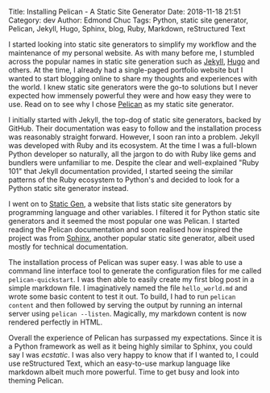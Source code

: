 Title: Installing Pelican - A Static Site Generator
Date: 2018-11-18 21:51
Category: dev
Author: Edmond Chuc
Tags: Python, static site generator, Pelican, Jekyll, Hugo, Sphinx, blog, Ruby, Markdown, reStructured Text

I started looking into static site generators to simplify my workflow and the maintenance of my personal website. As with many before me, I stumbled across the popular names in static site generation such as [Jekyll](https://jekyllrb.com/), [Hugo](https://gohugo.io/) and others. At the time, I already had a single-paged portfolio website but I wanted to start blogging online to share my thoughts and experiences with the world. I knew static site generators were the go-to solutions but I never expected how immensely powerful they were and how easy they were to use. Read on to see why I chose [Pelican](https://github.com/getpelican/pelican) as my static site generator.

I initially started with Jekyll, the top-dog of static site generators, backed by GitHub. Their documentation was easy to follow and the installation process was reasonably straight forward. However, I soon ran into a problem. Jekyll was developed with Ruby and its ecosystem. At the time I was a full-blown Python developer so naturally, all the jargon to do with Ruby like gems and bundlers were unfamiliar to me. Despite the clear and well-explained "Ruby 101" that Jekyll documentation provided, I started seeing the similar patterns of the Ruby ecosystem to Python's and decided to look for a Python static site generator instead. 

I went on to [Static Gen](https://www.staticgen.com/), a website that lists static site generators by programming language and other variables. I filtered it for Python static site generators and it seemed the most popular one was Pelican. I started reading the Pelican documentation and soon realised how inspired the project was from [Sphinx](http://www.sphinx-doc.org/en/master/), another popular static site generator, albeit used mostly for technical documentation. 

The installation process of Pelican was super easy. I was able to use a command line interface tool to generate the configuration files for me called `pelican-quickstart`. I was then able to easily create my first blog post in a simple markdown file. I imaginatively named the file `hello_world.md` and wrote some basic content to test it out. To build, I had to run `pelican content` and then followed by serving the output by running an internal server using `pelican --listen`. Magically, my markdown content is now rendered perfectly in HTML. 

Overall the experience of Pelican has surpassed my expectations. Since it is a Python framework as well as it being highly similar to Sphinx, you could say I was *ecstatic*. I was also very happy to know that if I wanted to, I could use reStructured Text, which an easy-to-use markup language like markdown albeit much more powerful. Time to get busy and look into theming Pelican. 